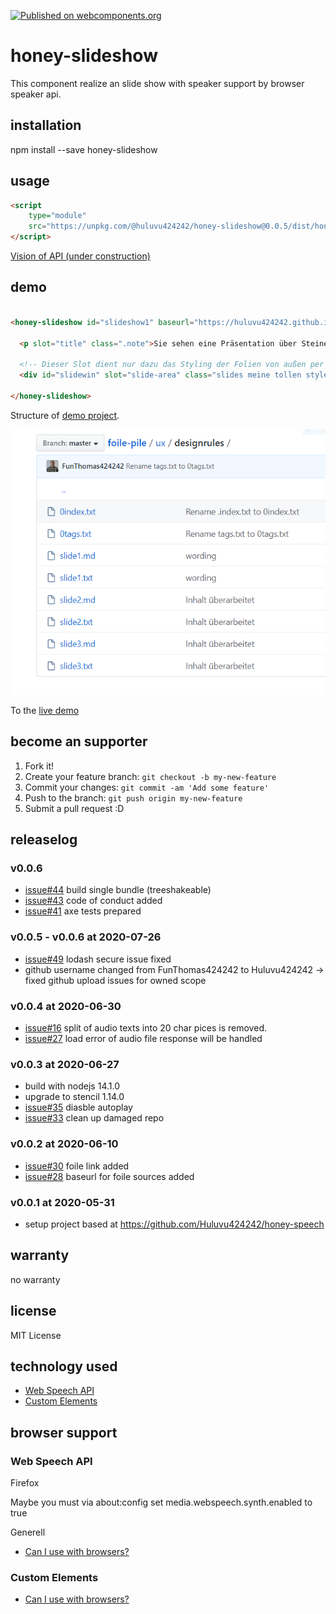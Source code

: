 [![Published on webcomponents.org](https://img.shields.io/badge/webcomponents.org-published-blue.svg)](https://www.webcomponents.org/element/@huluvu424242/honey-slideshow)

# honey-slideshow

This component realize an slide show with speaker support by browser speaker api.

## installation

npm install --save honey-slideshow

## usage

```html
<script 
    type="module" 
    src="https://unpkg.com/@huluvu424242/honey-slideshow@0.0.5/dist/honey-slideshow/honey-slideshow.js">
</script>
```

[Vision of API (under construction)](src/components/honey-slideshow/readme.md)

## demo

<!--
```
<custom-element-demo>
  <template>
    <link rel="import" href="docs/index.html">
    <next-code-block></next-code-block>
  </template>
</custom-element-demo>
```
-->
```html

<honey-slideshow id="slideshow1" baseurl="https://huluvu424242.github.io/foile-pile/ux/designrules/">

  <p slot="title" class=".note">Sie sehen eine Präsentation über Steine</p>

  <!-- Dieser Slot dient nur dazu das Styling der Folien von außen per CSS beeinflussen zu können -->
  <div id="slidewin" slot="slide-area" class="slides meine tollen styles sind dabei"></div>

</honey-slideshow>

```
Structure of [demo project](https://github.com/Huluvu424242/foile-pile/tree/master/explainations/ux/designrules).

![Folderstructure](./docs/img/FolderStructure.png)

To the [live demo](https://huluvu424242.github.io/honey-slideshow/index.html)

## become an supporter

1. Fork it!
2. Create your feature branch: `git checkout -b my-new-feature`
3. Commit your changes: `git commit -am 'Add some feature'`
4. Push to the branch: `git push origin my-new-feature`
5. Submit a pull request :D

## releaselog

### v0.0.6

* [issue#44](https://github.com/Huluvu424242/honey-slideshow/issues/44) build single bundle (treeshakeable)
* [issue#43](https://github.com/Huluvu424242/honey-slideshow/issues/43) code of conduct added
* [issue#41](https://github.com/Huluvu424242/honey-slideshow/issues/41) axe tests prepared

### v0.0.5 - v0.0.6 at 2020-07-26

* [issue#49](https://github.com/Huluvu424242/honey-slideshow/issues/49) lodash secure issue fixed
* github username changed from FunThomas424242 to Huluvu424242 -> fixed github upload issues for owned scope

### v0.0.4 at 2020-06-30

* [issue#16](https://github.com/Huluvu424242/honey-slideshow/issues/16) split of audio texts into 20 char pices is removed. 
* [issue#27](https://github.com/Huluvu424242/honey-slideshow/issues/27) load error of audio file response will be handled 

### v0.0.3 at 2020-06-27

* build with nodejs 14.1.0
* upgrade to stencil 1.14.0
* [issue#35](https://github.com/Huluvu424242/honey-slideshow/issues/35) diasble autoplay
* [issue#33](https://github.com/Huluvu424242/honey-slideshow/issues/33) clean up damaged repo

### v0.0.2 at 2020-06-10

* [issue#30](https://github.com/Huluvu424242/honey-slideshow/issues/30) foile link added
* [issue#28](https://github.com/Huluvu424242/honey-slideshow/issues/28) baseurl for foile sources added

### v0.0.1 at 2020-05-31

* setup project based at https://github.com/Huluvu424242/honey-speech

## warranty

no warranty

## license

MIT License

## technology used

* [Web Speech API](https://developer.mozilla.org/en-US/docs/Web/API/Web_Speech_API)
* [Custom Elements](https://developer.mozilla.org/en-US/docs/Web/API/Window/customElements)


## browser support

### Web Speech API

Firefox

Maybe you must via about:config set media.webspeech.synth.enabled to true 

Generell

* [Can I use with browsers?](https://caniuse.com/#feat=speech-synthesis)

### Custom Elements

* [Can I use with browsers?](https://caniuse.com/#feat=mdn-api_window_customelements)
